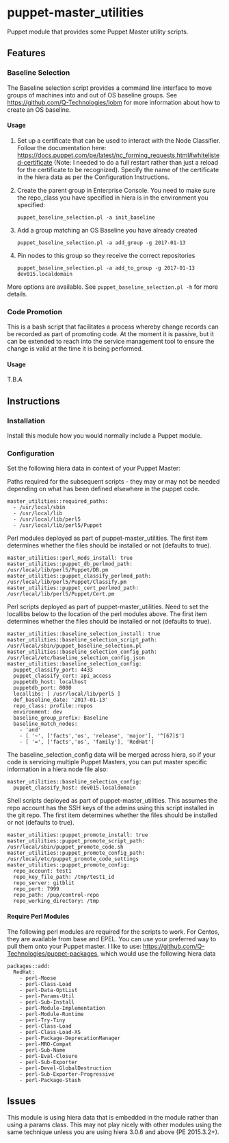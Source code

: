 # puppet-master_utilities
Puppet module that provides some Puppet Master utility scripts.

## Features

### Baseline Selection
The Baseline selection script provides a command line interface to move groups of machines into and out of
OS baseline groups. See https://github.com/Q-Technologies/lobm for more information about how to create an OS baseline.

#### Usage
1. Set up a certificate that can be used to interact with the Node Classifier.  Follow the documentation here: https://docs.puppet.com/pe/latest/nc_forming_requests.html#whitelisted-certificate (Note: I needed to do a full restart rather than just a reload for the certificate to be recognized).  Specify the name of the certificate in the hiera data as per the Configuration Instructions.

1. Create the parent group in Enterprise Console. You need to make sure the repo_class you have specified in hiera is in the environment you specified:
    ```
    puppet_baseline_selection.pl -a init_baseline
    ```
1. Add a group matching an OS Baseline you have already created
    ```
    puppet_baseline_selection.pl -a add_group -g 2017-01-13
    ```
1. Pin nodes to this group so they receive the correct repositories
    ```
    puppet_baseline_selection.pl -a add_to_group -g 2017-01-13 dev015.localdomain
    ```
More options are available.  See `puppet_baseline_selection.pl -h` for more details.

### Code Promotion
This is a bash script that facilitates a process whereby change records can be recorded as part of promoting code.  At
 the moment it is passive, but it can be extended to reach into the service management tool to ensure the 
change is valid at the time it is being performed.

#### Usage
T.B.A

## Instructions

### Installation
Install this module how you would normally include a Puppet module.

### Configuration
Set the following hiera data in context of your Puppet Master:

Paths required for the subsequent scripts - they may or may not be needed depending on
what has been defined elsewhere in the puppet code.
```
master_utilities::required_paths: 
  - /usr/local/sbin
  - /usr/local/lib
  - /usr/local/lib/perl5
  - /usr/local/lib/perl5/Puppet
```

Perl modules deployed as part of puppet-master_utilities.  The first item
determines whether the files should be installed or not (defaults to true).
```
master_utilities::perl_mods_install: true
master_utilities::puppet_db_perlmod_path: /usr/local/lib/perl5/Puppet/DB.pm
master_utilities::puppet_classify_perlmod_path: /usr/local/lib/perl5/Puppet/Classify.pm
master_utilities::puppet_cert_perlmod_path: /usr/local/lib/perl5/Puppet/Cert.pm
```

Perl scripts deployed as part of puppet-master_utilities.  Need to set the locallibs below 
to the location of the perl modules above.  The first item determines whether the files 
should be installed or not (defaults to true).
```
master_utilities::baseline_selection_install: true
master_utilities::baseline_selection_script_path: /usr/local/sbin/puppet_baseline_selection.pl
master_utilities::baseline_selection_config_path: /usr/local/etc/baseline_selection_config.json
master_utilities::baseline_selection_config:
  puppet_classify_port: 4433
  puppet_classify_cert: api_access
  puppetdb_host: localhost 
  puppetdb_port: 8080
  locallibs: [ /usr/local/lib/perl5 ]
  def_baseline_date: '2017-01-13'
  repo_class: profile::repos
  environment: dev
  baseline_group_prefix: Baseline
  baseline_match_nodes: 
    - 'and'
    - [ '~', ['facts','os', 'release', 'major'], '^[67]$']
    - [ '=', ['facts','os', 'family'], 'RedHat']
```
The baseline_selection_config data will be merged across hiera, so if your code is servicing multiple 
Puppet Masters, you can put master specific information in a hiera node file also:
```
master_utilities::baseline_selection_config:
  puppet_classify_host: dev015.localdomain
```

Shell scripts deployed as part of puppet-master_utilities.  This assumes the repo account
has the SSH keys of the admins using this script installed in the git repo. The first item
determines whether the files should be installed or not (defaults to true).
```
master_utilities::puppet_promote_install: true
master_utilities::puppet_promote_script_path: /usr/local/sbin/puppet_promote_code.sh
master_utilities::puppet_promote_config_path: /usr/local/etc/puppet_promote_code_settings
master_utilities::puppet_promote_config:
  repo_account: test1
  repo_key_file_path: /tmp/test1_id
  repo_server: gitblit
  repo_port: 7999
  repo_path: /pup/control-repo
  repo_working_directory: /tmp
```
#### Require Perl Modules
The following perl modules are required for the scripts to work. For Centos, they are available from base and EPEL.
You can use your preferred way to pull them onto your Puppet master.  I like to use: 
https://github.com/Q-Technologies/puppet-packages, which would use the following hiera data
```
packages::add:
  RedHat:
    - perl-Moose
    - perl-Class-Load
    - perl-Data-OptList
    - perl-Params-Util
    - perl-Sub-Install
    - perl-Module-Implementation
    - perl-Module-Runtime
    - perl-Try-Tiny
    - perl-Class-Load
    - perl-Class-Load-XS
    - perl-Package-DeprecationManager
    - perl-MRO-Compat
    - perl-Sub-Name
    - perl-Eval-Closure
    - perl-Sub-Exporter
    - perl-Devel-GlobalDestruction
    - perl-Sub-Exporter-Progressive
    - perl-Package-Stash
```

## Issues
This module is using hiera data that is embedded in the module rather than using a params class.  This may not play nicely with other modules using the same technique unless you are using hiera 3.0.6 and above (PE 2015.3.2+).
